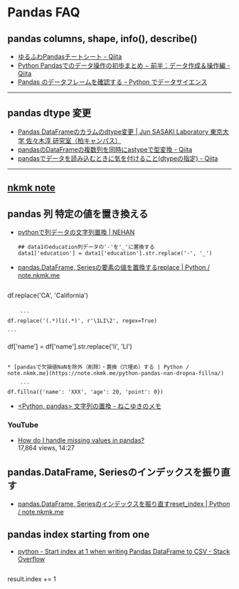 # Pandas FAQ

## pandas columns, shape, info(), describe()
* [ゆるふわPandasチートシート - Qiita](https://qiita.com/tanemaki/items/2ed05e258ef4c9e6caac)
* [Python Pandasでのデータ操作の初歩まとめ − 前半：データ作成＆操作編 - Qiita](https://qiita.com/hik0107/items/d991cc44c2d1778bb82e)
* [Pandas のデータフレームを確認する – Python でデータサイエンス](https://pythondatascience.plavox.info/pandas/%E3%83%87%E3%83%BC%E3%82%BF%E3%83%95%E3%83%AC%E3%83%BC%E3%83%A0%E3%82%92%E7%A2%BA%E8%AA%8D)

---

## pandas dtype 変更
* [Pandas DataFrameのカラムのdtype変更 | Jun SASAKI Laboratory 東京大学 佐々木淳 研究室（柏キャンパス）](http://estuarine.jp/2016/07/pandas-dataframe_column_dtype/)
* [pandasのDataFrameの複数列を同時にastypeで型変換 - Qiita](https://qiita.com/driller/items/af1369a5c0fc2ec61af3)
* [pandasでデータを読み込むときに気を付けること(dtypeの指定) - Qiita](https://qiita.com/haru1977/items/53c582eb9e264ccf8574)

---

## [nkmk note](https://note.nkmk.me/)
## pandas 列 特定の値を置き換える

* [pythonで列データの文字列置換 | NEHAN](http://nehan.io/blog/python-data-transform/id-17)

    ```
    ## data1のeducation列データの'-'を'_'に置換する
    data1['education'] = data1['education'].str.replace('-', '_')
    ```

* [pandas.DataFrame, Seriesの要素の値を置換するreplace | Python / note.nkmk.me](https://note.nkmk.me/python-pandas-replace/)
    ```
df.replace('CA', 'California')
```

    ```
df.replace('(.*)li(.*)', r'\1LI\2', regex=True)
```

    ```
df['name'] = df['name'].str.replace('li', 'LI')
```

* [pandasで欠損値NaNを除外（削除）・置換（穴埋め）する | Python / note.nkmk.me](https://note.nkmk.me/python-pandas-nan-dropna-fillna/)

    ```
df.fillna({'name': 'XXX', 'age': 20, 'point': 0})
```

* [<Python, pandas> 文字列の置換 - ねこゆきのメモ](http://nekoyukimmm.hatenablog.com/entry/2016/11/11/144255)

### YouTube
* [How do I handle missing values in pandas?](https://youtu.be/fCMrO_VzeL8)  
17,864 views, 14:27

## pandas.DataFrame, Seriesのインデックスを振り直す
* [pandas.DataFrame, Seriesのインデックスを振り直すreset_index | Python / note.nkmk.me](https://note.nkmk.me/python-pandas-reset-index/)

## pandas index starting from one
* [python - Start index at 1 when writing Pandas DataFrame to CSV - Stack Overflow](https://stackoverflow.com/questions/20167930/start-index-at-1-when-writing-pandas-dataframe-to-csv)
    ```
result.index += 1
```
